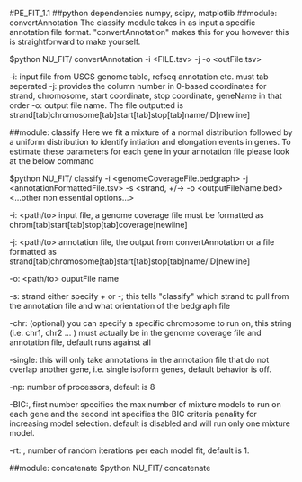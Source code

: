 #PE_FIT_1.1
##python dependencies
numpy, scipy, matplotlib
##module: convertAnnotation
The classify module takes in as input a specific annotation file format. "convertAnnotation" makes this for you however this is straightforward to make yourself.

$python NU_FIT/ convertAnnotation -i <FILE.tsv> -j <int int int int int> -o <outFile.tsv>

-i: input file from USCS genome table, refseq annotation etc. must tab seperated
-j: provides the column number in 0-based coordinates for strand, chromosome, start coordinate, stop coordinate, geneName in that order
-o: output file name. The file outputted is strand[tab]chromosome[tab]start[tab]stop[tab]name/ID[newline]

##module: classify
Here we fit a mixture of a normal distribution followed by a uniform distribution to identify intiation and elongation events in genes. To estimate these parameters for each gene in your annotation file please look at the below command

$python NU_FIT/ classify -i <genomeCoverageFile.bedgraph> -j <annotationFormattedFile.tsv> -s <strand, +/->  -o <outputFileName.bed> <...other non essential options...>

-i: <path/to> input file, a genome coverage file must be formatted as chrom[tab]start[tab]stop[tab]coverage[newline]

-j: <path/to> annotation file, the output from convertAnnotation or a file formatted as strand[tab]chromosome[tab]start[tab]stop[tab]name/ID[newline]

-o: <path/to> ouputFile name <any>

-s: <string> strand either specify + or -; this tells "classify" which strand to pull from the annotation file and what orientation of the bedgraph file

-chr: <string> (optional) you can specify a specific chromosome to run on, this string (i.e. chr1, chr2 ... ) must actually be in the genome coverage file and annotation file, default runs against all

-single: this will only take annotations in the annotation file that do not overlap another gene, i.e. single isoform genes, default behavior is off.

-np: <int> number of processors, default is 8

-BIC:<int int>, first number specifies the max number of mixture models to run on each gene and the second int specifies the BIC criteria penality for increasing model selection. default is disabled and will run only one mixture model. 

-rt: <int>, number of random iterations per each model fit, default is 1. 


##module: concatenate
$python NU_FIT/ concatenate
